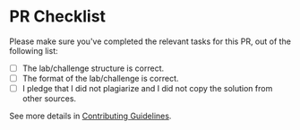 # PR Checklist

Please make sure you've completed the relevant tasks for this PR, out of the following list:

- [ ] The lab/challenge structure is correct.
- [ ] The format of the lab/challenge is correct.
- [ ] I pledge that I did not plagiarize and I did not copy the solution from other sources.

See more details in [Contributing Guidelines](https://labex-docs.vercel.app/).
